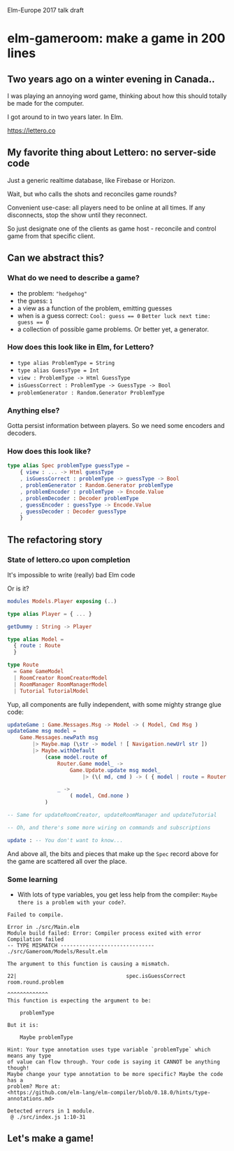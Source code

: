 Elm-Europe 2017 talk draft

# elm-gameroom: make a game in 200 lines

## Two years ago on a winter evening in Canada..

I was playing an annoying word game, thinking about how this should totally be made for the computer.

I got around to in two years later. In Elm.

https://lettero.co

## My favorite thing about Lettero: no server-side code

Just a generic realtime database, like Firebase or Horizon.

Wait, but who calls the shots and reconciles game rounds?

Convenient use-case: all players need to be online at all times. If any disconnects, stop the show until they reconnect.

So just designate one of the clients as game host - reconcile and control game from that specific client.

## Can we abstract this?

### What do we need to describe a game?

* the problem: `"hedgehog"`
* the guess: `1`
* a view as a function of the problem, emitting guesses
* when is a guess correct:
  `Cool: guess == 0`
  `Better luck next time: guess == 0`
* a collection of possible game problems. Or better yet, a generator.

### How does this look like in Elm, for Lettero?

* `type alias ProblemType = String`
* `type alias GuessType = Int`
* `view : ProblemType -> Html GuessType`
* `isGuessCorrect : ProblemType -> GuessType -> Bool`
* `problemGenerator : Random.Generator ProblemType`

### Anything else?

Gotta persist information between players. So we need some encoders and decoders.

### How does this look like?

```elm
type alias Spec problemType guessType =
    { view : ... -> Html guessType
    , isGuessCorrect : problemType -> guessType -> Bool
    , problemGenerator : Random.Generator problemType
    , problemEncoder : problemType -> Encode.Value
    , problemDecoder : Decoder problemType
    , guessEncoder : guessType -> Encode.Value
    , guessDecoder : Decoder guessType
    }
```

## The refactoring story

### State of lettero.co upon completion

It's impossible to write (really) bad Elm code

Or is it?

```elm
modules Models.Player exposing (..)

type alias Player = { ... }

getDummy : String -> Player
```

```elm
type alias Model =
  { route : Route
  }

type Route
  = Game GameModel
  | RoomCreator RoomCreatorModel
  | RoomManager RoomManagerModel
  | Tutorial TutorialModel
```

Yup, all components are fully independent, with some mighty strange glue code:

```elm
updateGame : Game.Messages.Msg -> Model -> ( Model, Cmd Msg )
updateGame msg model =
    Game.Messages.newPath msg
        |> Maybe.map (\str -> model ! [ Navigation.newUrl str ])
        |> Maybe.withDefault
            (case model.route of
                Router.Game model_ ->
                    Game.Update.update msg model_
                        |> (\( md, cmd ) -> ( { model | route = Router.Game md }, Cmd.map GameMsg cmd ))

                _ ->
                    ( model, Cmd.none )
            )

-- Same for updateRoomCreator, updateRoomManager and updateTutorial

-- Oh, and there's some more wiring on commands and subscriptions

update : -- You don't want to know...
```

And above all, the bits and pieces that make up the `Spec` record above for the game are scattered all over the place.

### Some learning

* With lots of type variables, you get less help from the compiler: `Maybe there is a problem with your code?`.

```
Failed to compile.

Error in ./src/Main.elm
Module build failed: Error: Compiler process exited with error Compilation failed
-- TYPE MISMATCH ------------------------------ ./src/Gameroom/Models/Result.elm

The argument to this function is causing a mismatch.

22|                                   spec.isGuessCorrect room.round.problem
                                                               ^^^^^^^^^^^^^
This function is expecting the argument to be:

    problemType

But it is:

    Maybe problemType

Hint: Your type annotation uses type variable `problemType` which means any type
of value can flow through. Your code is saying it CANNOT be anything though!
Maybe change your type annotation to be more specific? Maybe the code has a
problem? More at:
<https://github.com/elm-lang/elm-compiler/blob/0.18.0/hints/type-annotations.md>

Detected errors in 1 module.
 @ ./src/index.js 1:10-31
```

## Let's make a game!
